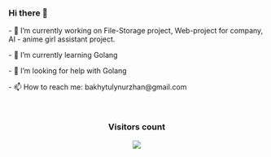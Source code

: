 ### Hi there 👋

<div>
<p> - 🔭 I’m currently working on File-Storage project, Web-project for company, AI - anime girl assistant project. </p>
<p> - 🌱 I’m currently learning Golang </p>
<p> - 🤔 I’m looking for help with Golang </p>
<p> - 📫 How to reach me: bakhytulynurzhan@gmail.com </p>
</div>
<div align="center">
  <br>
    <h3 align="center">Visitors count</h3>
    <p align="center"><img align="center" src="https://count.getloli.com/get/@SameArray?theme=asoul" /></p> 
  <br>
</div>
